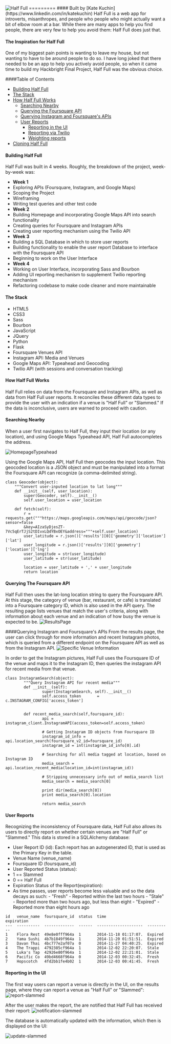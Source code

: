 <img src="/static/img/half-full-ss.png" alt="Half Full">
=========
#### Built by [Kate Kuchin](https://www.linkedin.com/in/katekuchin)
Half Full is a web app for introverts, misanthropes, and people who people who might actually want a bit of elbow room at a bar. While there are many apps to help you find people, there are very few to help you avoid them: Half Full does just that.

#### The Inspiration for Half Full
One of my biggest pain points is wanting to leave my house, but not wanting to have to be around people to do so. I have long joked that there needed to be an app to help you actively avoid people, so when it came time to build my Hackbright Final Project, Half Full was the obvious choice.


####Table of Contents
- [Building Half Full](#building-half-full)
- [The Stack](#the-stack)
- [How Half Full Works](#how-half-full-works)
  - [Searching Nearby](#searching-nearby)
  - [Querying the Foursquare API](#querying-the-foursquare-api)
  - [Querying Instagram and Foursquare's APIs](#querying-instagram-and-foursquares-apis)
  - [User Reports](#user-reports)
    - [Reporting in the UI](#reporting-in-the-UI)
    - [Reporting via Twilio](#reporting-via-twilio)
    - [Weighting reports](#weighting-reports)
- [Cloning Half Full](#cloning-half-full)

#### Building Half Full
Half Full was built in 4 weeks. Roughly, the breakdown of the project, week-by-week was:
-  <b>Week 1</b>
  -  Exploring APIs (Foursquare, Instagram, and Google Maps)
  -  Scoping the Project
  -  Wireframing
  -  Writing test queries and other test code
-  <b>Week 2</b>
  -  Building Homepage and incorporating Google Maps API into search functionality
  -  Creating queries for Foursquare and Instagram APIs
  -  Creating user reporting mechanism using the Twilio API
-  <b>Week 3</b>  
  -  Building a SQL Database in which to store user reports
  -  Building functionality to enable the user report Database to interface with the Foursquare API
  -  Beginning to work on the User Interface
-  <b>Week 4</b>
  -  Working on User Interface, incorporating Sass and Bourbon
  -  Adding UI reporting mechanism to supplement Twilio reporting mechanism
  -  Refactoring codebase to make code cleaner and more maintainable

#### The Stack
 -  HTML5
 -  CSS3
 -  Sass
 -  Bourbon
 -  JavaScript
 -  JQuery
 -  Python
 -  Flask
 -  Foursquare Venues API
 -  Instagram API: Media and Venues
 -  Google Maps API: Typeahead and Geocoding
 -  Twilio API (with sessions and conversation tracking)

#### How Half Full Works
Half Full relies on data from the Foursquare and Instagram APIs, as well as data from Half Full user reports. It reconciles these different data types to provide the user with an indication if a venue is "Half Full" or "Slammed." If the data is inconclusive, users are warned to proceed with caution.

#### Searching Nearby
When a user first navigates to Half Full, they input their location (or any location), and using Google Maps Typeahead API, Half Full autocompletes the address.

<img src="/static/img/GoogleMapsTypeahead.gif" alt="HomepageTypeahead">

<br>

Using the Google Maps API, Half Full then geocodes the input location. This geocoded location is a JSON object and must be manipulated into a format the Foursquare API can recognize (a comma-delimited string).

```
class Geocoder(object):
	"""Convert user-inputed location to lat long"""
	def __init__(self, user_location):
		super(Geocoder, self).__init__()
		self.user_location = user_location

	def fetch(self):
		r = requests.get("""https://maps.googleapis.com/maps/api/geocode/json?sensor=false
		&key=AIzaSyDjesZT-7Vc5qErTJjS2tDIvxLQdYBxOEY&address="""+self.user_location)
		user_latitude = r.json()['results'][0]['geometry']['location']['lat']
		user_longitude = r.json()['results'][0]['geometry']['location']['lng']
		user_longitude = str(user_longitude)
		user_latitude = str(user_latitude)

		location = user_latitude + ',' + user_longitude
		return location

```
#### Querying The Foursquare API
Half Full then uses the lat-long location string to query the Foursquare API. At this stage, the category of venue (bar, restaurant, or cafe) is translated into a Foursquare category ID, which is also used in the API query. The resulting page lists venues that match the user's criteria, along with information about each venue and an indication of how busy the venue is expected to be.
<img src="/static/img/ResultsPage.gif" alt="ResultsPage">

####Querying Instagram and Foursquare's APIs
From the results page, the user can click through for more information and recent Instagram photos, which is queried from a different endpoint on the Foursquare API as well as from the Instagram API.
<img src="/static/img/SpecificVenue.gif" alt="Specific Venue Information">

In order to get the Instagram pictures, Half Full uses the Foursquare ID of the venue and maps it to the Instagram ID, then queries the instagram API for recent media from that venue.


```
class InstagramSearch(object):
        """Query Instagram API for recent media"""
        def __init__(self):
                super(InstagramSearch, self).__init__()
                self.access_token       = c.INSTAGRAM_CONFIG['access_token']
                

        def recent_media_search(self,foursquare_id):
                api = instagram_client.InstagramAPI(access_token=self.access_token)
                
                # Getting Instagram ID objects from Foursquare ID
                instagram_id_info = api.location_search(foursquare_v2_id=foursquare_id)
                instagram_id = int(instagram_id_info[0].id)
                
                # Searching for all media tagged at location, based on Instagram ID
                media_search = api.location_recent_media(location_id=int(instagram_id))
                
                # Stripping unnecessary info out of media_search list       
                media_search = media_search[0]

                print dir(media_search[0])
                print media_search[0].location

                return media_search
```

#### User Reports
Recognizing the inconsistency of Foursquare data, Half Full also allows its users to directly report on whether certain venues are "Half Full" or "Slammed." This data is stored in a SQLAlchemy database:
 -  User Report ID (id): Each report has an autogenerated ID, that is used as the Primary Key in the table.
 -  Venue Name (venue_name)
 -  Foursquare ID (foursquare_id)
 -  User Reported Status (status):
   -  1 == Slammed
   -  0 == Half Full
 -  Expiration Status of the Report(expiration):
   -  As time passes, user reports become less valuable and so the data decays as such:
     -  "Fresh" 	- Reported within the last two hours
     -  "Stale" 	- Reported more than two hours ago, but less than eight
     -  "Expired" 	- Reported more than eight hours ago 


```
id   venue_name  foursquare_id  status  time                  expiration
---  ----------  -------------  ------  --------------------  ----------
1    Flora Rest  49e8e0fff964a  1       2014-11-18 01:17:07.  Expired   
2    Yama Sushi  4b7b1849f964a  1       2014-11-20 01:51:51.  Expired   
3    Davan Thai  4bc777e2af07a  0       2014-11-27 04:40:25.  Expired   
4    The Trappi  4792385cf964a  1       2014-12-02 22:20:07.  Stale   
5    Luka's Tap  42926e80f964a  1       2014-12-02 22:21:01.  Stale   
6    Pacific Co  49bd4668f964a  0       2014-12-03 00:32:45.  Fresh   
7    Hopscotch   4fd2bb1fe4b02  1       2014-12-03 00:41:45.  Fresh
```
#### Reporting in the UI
The first way users can report a venue is directly in the UI, on the results page, where they can report a venue as "Half Full" or "Slammed":
<img src="/static/img/report_slammed.png" alt="report-slammed">

After the user makes the report, the are notified that Half Full has received their report:
<img src="/static/img/notifcation_slammed.png" alt="notification-slammed">

The database is automatically updated with the information, which then is displayed on the UI:

<img src="/static/img/update_slammed.png" alt="update-slammed">

